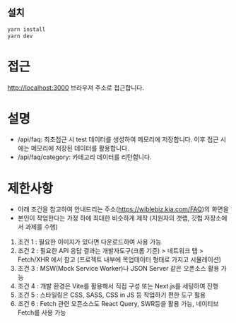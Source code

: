 ## 설치

```bash
yarn install
yarn dev
```

# 접근
[http://localhost:3000](http://localhost:3000) 브라우져 주소로 접근합니다.

# 설명
- /api/faq: 최초접근 시 test 데이터를 생성하여 메모리에 저장합니다. 이후 접근 시에는 메모리에 저장된 데이터를 활용합니다.
- /api/faq/category: 카테고리 데이터를 리턴합니다. 

# 제한사항
- 아래 조건을 참고하여 안내드리는 주소(https://wiblebiz.kia.com/FAQ)의 화면을
- 본인이 작업한다는 가정 하에 최대한 비슷하게 제작 (지원자의 갯랩, 깃헙 저장소에서 과제를 수행)
1. 조건 1 : 필요한 이미지가 있다면 다운로드하여 사용 가능
2. 조건 2 : 필요한 API 응답 결과는 개발자도구(크롬 기준) > 네트워크 탭 > Fetch/XHR 에서 참고
             (프로젝트 내부에 목업데이터 형태로 가지고 시뮬레이션)
3. 조건 3 : MSW(Mock Service Worker)나 JSON Server 같은 오픈소스 활용 가능
4. 조건 4 : 개발 환경은 Vite를 활용해서 직접 구성 또는 Next.js를 세팅하여 진행
5. 조건 5 : 스타일링은 CSS, SASS, CSS in JS 등 작업하기 편한 도구 활용
6. 조건 6 : Fetch 관련 오픈소스도 React Query, SWR등을 활용 가능, 네이티브 Fetch를 사용 가능
